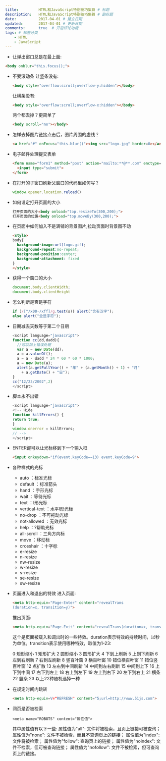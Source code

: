 ```yaml
---
title:         HTML和JavaScript特别技巧集锦 # 标题
description:   HTML和JavaScript特别技巧集锦 # 副标题
date:          2017-04-01 # 建立日期
updated:       2017-04-01 # 更新日期
comments:      true  # 开启评论功能
tags: # 标签分类
    - HTML
    - JavaScript
---
```



* 让弹出窗口总是在最上面:
```html
<body onblur="this.focus();">
```

* 不要滚动条
  让竖条没有:
  ```html
  <body style="overflow:scroll;overflow-y:hidden"></body>
  ```

  让横条没有:
  ```html
  <body style="overflow:scroll;overflow-x:hidden"></body>
  ```

  两个都去掉？更简单了
  ```html
  <body scroll="no"></body>
  ```

* 怎样去掉图片链接点击后，图片周围的虚线？
  ```html
  <a href="#" onFocus="this.blur()"><img src="logo.jpg" border=0></a>
  ```

* 电子邮件处理提交表单
  ```html
  <form name="form1" method="post" action="mailto:**@**.com" enctype="text/plain">
    <input type="submit">
  </form>
  ```

* 在打开的子窗口刷新父窗口的代码里如何写？
  ```js
  window.opener.location.reload()
  ```

* 如何设定打开页面的大小
  ```html
  打开页面的大小<body onload="top.resizeTo(300,200);">
  打开页面的位置<body onload="top.moveBy(300,200);">
  ```

* 在页面中如何加入不是满铺的背景图片,拉动页面时背景图不动
  ```html
  <style>
  body{
    background-image:url(logo.gif);
    background-repeat:no-repeat;
    background-position:center;
    background-attachment: fixed
  }
  </style>
  ```

* 获得一个窗口的大小
  ```js
  document.body.clientWidth;
  document.body.clientHeight
  ```

* 怎么判断是否是字符
  ```js
  if (/[^/x00-/xff]/g.test(s)) alert("含有汉字");
  else alert("全是字符");
  ```

* 日期减去天数等于第二个日期
  ```js
  <script language="javascript">
  function cc(dd,dadd){
    //可以加上错误处理
    var a = new Date(dd);
    a = a.valueOf();
    a = a - dadd * 24 * 60 * 60 * 1000;
    a = new Date(a);
    alert(a.getFullYear() + "年" + (a.getMonth() + 1) + "月"
      + a.getDate() + "日");
  }
  cc("12/23/2002",2)
  </script>
  ```

* 脚本永不出错
  ```js
  <script language="javascript">
  <!-- Hide
  function killErrors() {
  return true;
  }
  window.onerror = killErrors;
  // -->
  </script>
  ```

* ENTER键可以让光标移到下一个输入框
  ```html
  <input onkeydown="if(event.keyCode==13) event.keyCode=9">
  ```

* 各种样式的光标
  - auto ：标准光标
  - default ：标准箭头
  - hand ：手形光标
  - wait ：等待光标
  - text ：I形光标
  - vertical-text ：水平I形光标
  - no-drop ：不可拖动光标
  - not-allowed ：无效光标
  - help ：?帮助光标
  - all-scroll ：三角方向标
  - move ：移动标
  - crosshair ：十字标
  - e-resize
  - n-resize
  - nw-resize
  - w-resize
  - s-resize
  - se-resize
  - sw-resize

* 页面进入和退出的特效
  进入页面:
  ```html
  <meta http-equiv="Page-Enter" content="revealTrans
  (duration=x, transition=y)">
  ```

  推出页面:
  ```html
  <meta http-equiv="Page-Exit" content="revealTrans(duration=x, transition=y)">
  ```
  这个是页面被载入和调出时的一些特效。duration表示特效的持续时间，以秒为单位。transition表示使用哪种特效，取值为1-23:

  0 矩形缩小
  1 矩形扩大
  2 圆形缩小
  3 圆形扩大
  4 下到上刷新
  5 上到下刷新
  6 左到右刷新
  7 右到左刷新
  8 竖百叶窗
  9 横百叶窗
  10 错位横百叶窗
  11 错位竖百叶窗
  12 点扩散
  13 左右到中间刷新
  14 中间到左右刷新
  15 中间到上下
  16 上下到中间
  17 右下到左上
  18 右上到左下
  19 左上到右下
  20 左下到右上
  21 横条
  22 竖条
  23 以上22种随机选择一种

* 在规定时间内跳转
  ```html
  <meta http-equiv=V="REFRESH" content="5;url=http://www.51js.com">
  ```
* 网页是否被检索
  ```
  <meta name="ROBOTS" content="属性值">
  ```
  其中属性值有以下一些:
  属性值为"all": 文件将被检索，且页上链接可被查询；
  属性值为"none": 文件不被检索，而且不查询页上的链接；
  属性值为"index": 文件将被检索；
  属性值为"follow": 查询页上的链接；
  属性值为"noindex": 文件不检索，但可被查询链接；
  属性值为"nofollow": 文件不被检索，但可查询页上的链接。
